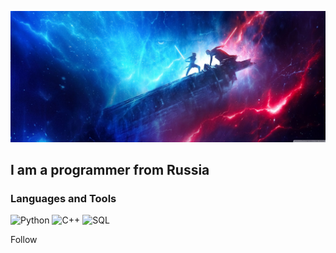 ![Header](https://github.com/MrTesh/MrTesh/blob/main/assets/3431360.jpg)

## I am a programmer from Russia 

### Languages and Tools
![Python](https://img.shields.io/badge/-Python-090D28?style=for-the-badge&logo=python&logoColor=43DFF7)
![C++](https://img.shields.io/badge/-C++-090D28?style=for-the-badge&logo=C%2b%2b&logoColor=0065D9)
![SQL](https://img.shields.io/badge/-Sql-090D28?style=for-the-badge&logo=mysql&logoColor=43DFF7)


Follow 
